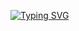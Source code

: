[![Typing SVG](https://readme-typing-svg.demolab.com?font=Fira+Code&pause=1000&random=false&width=435&lines=cryptography+repo)](https://git.io/typing-svg)
